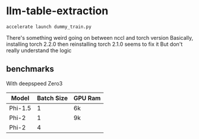 # llm-table-extraction

`accelerate launch dummy_train.py`

There's something weird going on between nccl and torch version
Basically, installing torch 2.2.0 then reinstalling torch 2.1.0 seems to fix it
But don't really understand the logic


## benchmarks

With deepspeed Zero3

| Model   | Batch Size | GPU Ram         |
|---------|------------|-----------------|
| Phi-1.5 | 1          | 6k              |
| Phi-2   | 1          | 9k              |
| Phi-2   | 4          | |